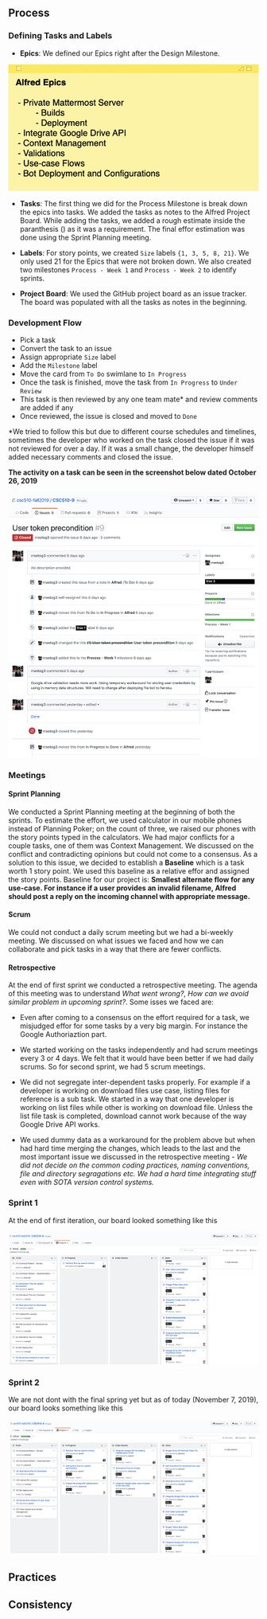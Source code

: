 ## Process

### Defining Tasks and Labels

 - **Epics**: We defined our Epics right after the Design Milestone.
 
 ![Epics](img/Epics.png)
 
 - **Tasks**: The first thing we did for the Process Milestone is break down the epics into tasks. We added the tasks as notes to the Alfred Project Board. While adding the tasks, we added a rough estimate inside the paranthesis () as it was a requirement. The final effor estimation was done using the Sprint Planning meeting.
 
 - **Labels**: For story points, we created `Size` labels `{1, 3, 5, 8, 21}`. We only used 21 for the Epics that were not broken down. We also created two milestones `Process - Week 1` and `Process - Week 2` to identify sprints.
 
 - **Project Board**: We used the GitHub project board as an issue tracker. The board was populated with all the tasks as notes in the beginning.

### Development Flow

 - Pick a task
 - Convert the task to an issue
 - Assign appropriate `Size` label
 - Add the `Milestone` label
 - Move the card from `To Do` swimlane to `In Progress`
 - Once the task is finished, move the task from `In Progress` to `Under Review`
 - This task is then reviewed by any one team mate* and review comments are added if any
 - Once reviewed, the issue is closed and moved to `Done`

*We tried to follow this but due to different course schedules and timelines, sometimes the developer who worked on the task closed the issue if it was not reviewed for over a day. If it was a small change, the developer himself added necessary comments and closed the issue.

**The activity on a task can be seen in the screenshot below dated October 26, 2019**

![Timeline](img/task_timeline.png)
 
### Meetings

#### Sprint Planning

We conducted a Sprint Planning meeting at the beginning of both the sprints. To estimate the effort, we used calculator in our mobile phones instead of Planning Poker; on the count of three, we raised our phones with the story points typed in the calculators. We had major conflicts for a couple tasks, one of them was Context Management. We discussed on the conflict and contradicting opinions but could not come to a consensus. As a solution to this issue, we decided to establish a **Baseline** which is a task worth 1 story point. We used this baseline as a relative effor and assigned the story points. Baseline for our project is: **Smallest alternate flow for any use-case. For instance if a user provides an invalid filename, Alfred should post a reply on the incoming channel with appropriate message.**
 
#### Scrum 

We could not conduct a daily scrum meeting but we had a bi-weekly meeting. We discussed on what issues we faced and how we can collaborate and pick tasks in a way that there are fewer conflicts.
 
#### Retrospective

At the end of first sprint we conducted a retrospective meeting. The agenda of this meeting was to understand _What went wrong?_, _How can we avoid similar problem in upcoming sprint?_. Some isses we faced are:

 - Even after coming to a consensus on the effort required for a task, we misjudged effor for some tasks by a very big margin. For instance the Google Authoriaztion part.
 
 - We started working on the tasks independently and had scrum meetings every 3 or 4 days. We felt that it would have been better if we had daily scrums. So for second sprint, we had 5 scrum meetings.

 - We did not segregate inter-dependent tasks properly. For example if a developer is working on download files use case, listing files for reference is a sub task. We started in a way that one developer is working on list files while other is working on download file. Unless the list file task is completed, download cannot work because of the way Google Drive API works.
 
 - We used dummy data as a workaround for the problem above but when had hard time merging the changes, which leads to the last and the most important issue we discussed in the retrospective meeting - _We did not decide on the common coding practices, naming conventions, file and directory segragations etc. We had a hard time integrating stuff even with SOTA version control systems._
 
### Sprint 1

At the end of first iteration, our board looked something like this

![Board-1](img/board_1.png)

### Sprint 2

We are not dont with the final spring yet but as of today (November 7, 2019), our board looks something like this

![Board-2](img/board_2.png)


## Practices

## Consistency

